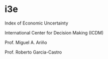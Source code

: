 # i3e
Index of Economic Uncertainty 

International Center for Decision Making (ICDM)

Prof. Miguel A. Ariño

Prof. Roberto Garcia-Castro 

